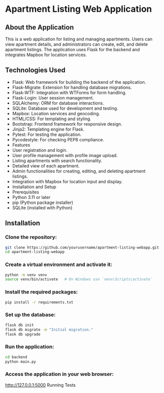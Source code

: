 # Apartment Listing Web Application
## About the Application
This is a web application for listing and managing apartments. Users can view apartment details, and administrators can create, edit, and delete apartment listings. The application uses Flask for the backend and integrates Mapbox for location services.

## Technologies Used
- Flask: Web framework for building the backend of the application.
- Flask-Migrate: Extension for handling database migrations.
- Flask-WTF: Integration with WTForms for form handling.
- Flask-Login: User session management.
- SQLAlchemy: ORM for database interactions.
- SQLite: Database used for development and testing.
- Mapbox: Location services and geocoding.
- HTML/CSS: For templating and styling.
- Bootstrap: Frontend framework for responsive design.
- Jinja2: Templating engine for Flask.
- Pytest: For testing the application.
- Pycodestyle: For checking PEP8 compliance.
- Features
- User registration and login.
- User profile management with profile image upload.
- Listing apartments with search functionality.
- Detailed view of each apartment.
- Admin functionalities for creating, editing, and deleting apartment listings.
- Integration with Mapbox for location input and display.
- Installation and Setup
- Prerequisites
- Python 3.11 or later
- pip (Python package installer)
- SQLite (installed with Python)

## Installation

### Clone the repository:
``` bash
git clone https://github.com/yourusername/apartment-listing-webapp.git
cd apartment-listing-webapp
``` 

### Create a virtual environment and activate it:
``` bash
python -m venv venv
source venv/bin/activate   # On Windows use `venv\Scripts\activate`
```

### Install the required packages:
``` bash
pip install -r requirements.txt
```

### Set up the database:
``` bash
flask db init
flask db migrate -m "Initial migration."
flask db upgrade
``` 

### Run the application:
``` bash
cd backend
python main.py
``` 

### Access the application in your web browser:
http://127.0.0.1:5000
Running Tests
